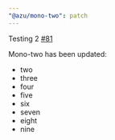 ```yaml
---
"@azu/mono-two": patch
---
```

    
Testing 2 [#81](https://github.com/@azu/monorepo-release-changesets/pull/81)
    
Mono-two has been updated:
 - two
 - three
 - four
 - five
 - six
 - seven
 - eight
 - nine
